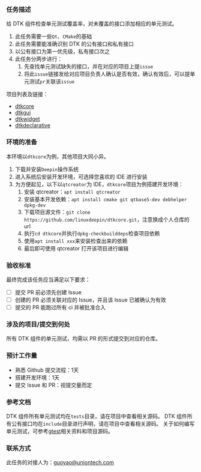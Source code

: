 ### 任务描述

给 DTK 组件检查单元测试覆盖率，对未覆盖的接口添加相应的单元测试。

1. 此任务需要一些`Qt`、`CMake`的基础
2. 此任务需要能准确识别 DTK 的公有接口和私有接口
3. 以公有接口为第一优先级，私有接口次之
4. 此任务分两步进行：
    1. 先查找单元测试缺失的接口，并在对应的项目上提`issue`
    2. 将此`issue`链接发给对应项目负责人确认是否有效，确认有效后，可以提单元测试`pr`关联该`issue`

项目列表及链接：
* [dtkcore](https://github.com/linuxdeepin/dtkcore)
* [dtkgui](https://github.com/linuxdeepin/dtkgui)
* [dtkwidget](https://github.com/linuxdeepin/dtkwidget)
* [dtkdeclarative](https://github.com/linuxdeepin/dtkdeclarative)

### 环境的准备

本环境以`dtkcore`为例，其他项目大同小异。

1. 下载并安装`Deepin`操作系统
2. 进入系统后安装开发环境，可选择您喜欢的 IDE 进行安装
3. 为方便起见，以下以`qtcreator`为 IDE，`dtkcore`项目为例搭建开发环境：
    1. 安装 qtcreator：`apt install qtcreator`
    2. 安装基本开发依赖：`apt install cmake git qtbase5-dev debhelper dpkg-dev`
    3. 下载项目源文件：`git clone https://github.com/linuxdeepin/dtkcore.git`，注意换成个人仓库的 url
    4. 执行`cd dtkcore`并执行`dpkg-checkbuilddeps`检查项目依赖
    5. 使用`apt install xxx`来安装检查出来的依赖
    6. 最后即可使用 qtcreator 打开该项目进行编辑

### 验收标准

最终完成该任务应当满足以下要求：
- [ ] 提交 PR 前必须先创建 Issue
- [ ] 创建的 PR 必须关联对应的 Issue，并且该 Issue 已被确认为有效
- [ ] 提交的 PR 能跑过所有 ci 并被批准合入

### 涉及的项目/提交到何处

所有 DTK 组件的单元测试，均需以 PR 的形式提交到对应的仓库。

### 预计工作量

- 熟悉 Github 提交流程：1天
- 搭建开发环境：1天
- 提交 Issue 和 PR：视提交量而定

### 参考文档

DTK 组件所有单元测试均在`tests`目录，请在项目中查看相关源码。
DTK 组件所有公有接口均在`include`目录进行声明，请在项目中查看相关源码。
关于如何编写单元测试，可参考[gtest](http://google.github.io/googletest/)相关资料和项目源码。

### 联系方式

此任务的对接人为：guoyao@uniontech.com
